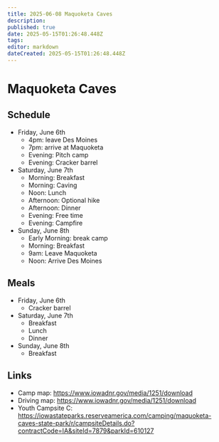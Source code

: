 ```yaml
---
title: 2025-06-08 Maquoketa Caves
description: 
published: true
date: 2025-05-15T01:26:48.448Z
tags: 
editor: markdown
dateCreated: 2025-05-15T01:26:48.448Z
---
```


# Maquoketa Caves


## Schedule

- Friday, June 6th
	- 4pm: leave Des Moines
  - 7pm: arrive at Maquoketa
  - Evening: Pitch camp
  - Evening: Cracker barrel
- Saturday, June 7th
  - Morning: Breakfast
  - Morning: Caving
  - Noon: Lunch
  - Afternoon: Optional hike
  - Afternoon: Dinner
  - Evening: Free time
  - Evening: Campfire
- Sunday, June 8th
  - Early Morning: break camp
  - Morning: Breakfast
  - 9am: Leave Maquoketa
  - Noon: Arrive Des Moines

## Meals

- Friday, June 6th
  - Cracker barrel
- Saturday, June 7th
  - Breakfast
  - Lunch
  - Dinner
- Sunday, June 8th
  - Breakfast

## Links

- Camp map: https://www.iowadnr.gov/media/1251/download
- Driving map: https://www.iowadnr.gov/media/1251/download
- Youth Campsite C: https://iowastateparks.reserveamerica.com/camping/maquoketa-caves-state-park/r/campsiteDetails.do?contractCode=IA&siteId=7879&parkId=610127
